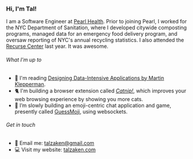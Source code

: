 ### Hi, I'm Tal! 

I am a Software Engineer at [Pearl Health](https://pearlhealth.com/). Prior to joining Pearl, I worked for the NYC Department of Sanitation, where I developed citywide composting programs, managed data for an emergency food delivery program, and oversaw reporting of NYC's annual recycling statistics. 
I also attended the [Recurse Center](https://www.recurse.com/) last year. It was awesome.

###### What I'm up to
- 📖 I'm reading [Designing Data-Intensive Applications by Martin Klepperman](https://dataintensive.net/).
- 🐈 I'm building a browser extension called _[Catnip!](https://github.com/tal-z/catnip)_, which improves your web browsing experience by showing you more cats. 
- 💬 I’m slowly building an emoji-centric chat application and game, presently called [GuessMoji](https://github.com/tal-z/GuessMoji), using websockets.

###### Get in touch
- 📧 Email me: talzaken@gmail.com
- 💻 Visit my website: [talzaken.com](https://talzaken.pythonanywhere.com/)
